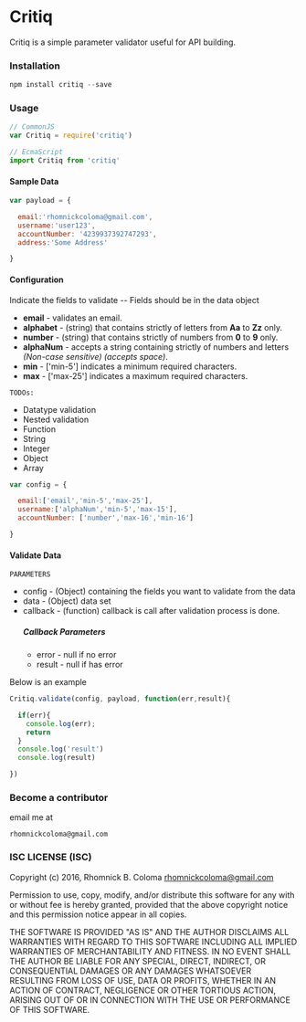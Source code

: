 # Critiq
Critiq is a simple parameter validator useful for API building.

### Installation
```javascript
npm install critiq --save
```
### Usage
```javascript
// CommonJS
var Critiq = require('critiq')

// EcmaScript
import Critiq from 'critiq'
```
#### Sample Data
```javascript
var payload = {

  email:'rhomnickcoloma@gmail.com',
  username:'user123',
  accountNumber: '4239937392747293',
  address:'Some Address'

}
```
#### Configuration
Indicate the fields to validate -- Fields should be in the data object

* **email** - validates an email.
* **alphabet** - (string) that contains strictly of letters from **Aa** to **Zz** only.
* **number** - (string) that contains strictly of numbers from **0** to **9** only.
* **alphaNum** - accepts a string containing strictly of numbers and letters *(Non-case sensitive) (accepts space)*.
* **min** - ['min-5'] indicates a minimum required characters.
* **max** - ['max-25'] indicates a maximum required characters.

`TODOs:`
* Datatype validation
* Nested validation
* Function
* String
* Integer
* Object
* Array

```javascript
var config = {

  email:['email','min-5','max-25'],
  username:['alphaNum','min-5','max-15'],
  accountNumber: ['number','max-16','min-16']

}
```
#### Validate Data
`PARAMETERS`
* config - (Object) containing the fields you want to validate from the data
* data - (Object) data set
* callback - (function) callback is call after validation process is done.
	##### Callback Parameters
    * error - null if no error
    * result - null if has error

Below is an example
```javascript
Critiq.validate(config, payload, function(err,result){

  if(err){
    console.log(err);
    return
  }
  console.log('result')
  console.log(result)

})

```
### Become a contributor
email me at
```
rhomnickcoloma@gmail.com
```

### ISC LICENSE (ISC)

Copyright (c) 2016, Rhomnick B. Coloma rhomnickcoloma@gmail.com

Permission to use, copy, modify, and/or distribute this software for any
with or without fee is hereby granted, provided that the above copyright
notice and this permission notice appear in all copies.

THE SOFTWARE IS PROVIDED "AS IS" AND THE AUTHOR DISCLAIMS ALL WARRANTIES
WITH REGARD TO THIS SOFTWARE INCLUDING ALL IMPLIED WARRANTIES OF
MERCHANTABILITY AND FITNESS. IN NO EVENT SHALL THE AUTHOR BE LIABLE FOR
ANY SPECIAL, DIRECT, INDIRECT, OR CONSEQUENTIAL DAMAGES OR ANY DAMAGES
WHATSOEVER RESULTING FROM LOSS OF USE, DATA OR PROFITS, WHETHER IN AN
ACTION OF CONTRACT, NEGLIGENCE OR OTHER TORTIOUS ACTION, ARISING OUT OF
OR IN CONNECTION WITH THE USE OR PERFORMANCE OF THIS SOFTWARE.
